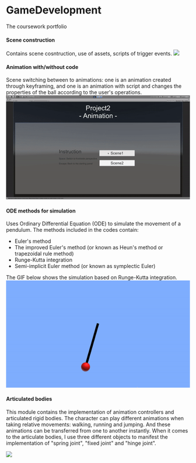 # GameDevelopment
The coursework portfolio

#### Scene construction

Contains scene cosntruction, use of assets, scripts of trigger events.
![](https://github.com/RiverLeeGitHub/GameDevelopment/blob/master/Scene%20construction/demo.gif?raw=true)

#### Animation with/without code

Scene switching between to animations: one is an animation created through keyframing, and one is an animation with script and changes the properties of the ball according to the user's operations.
![](https://github.com/RiverLeeGitHub/GameDevelopment/blob/master/Animation%20with%20or%20without%20codes/demo.gif?raw=true)

#### ODE methods for simulation

Uses Ordinary Differential Equation (ODE) to simulate the movement of a pendulum. The methods included in the codes contain: 
* Euler's method
* The improved Euler's method (or known as Heun's method or trapezoidal rule method)
* Runge-Kutta integration
* Semi-implicit Euler method (or known as symplectic Euler)

The GIF below shows the simulation based on Runge-Kutta integration.
![](https://github.com/RiverLeeGitHub/GameDevelopment/blob/master/ODE%20simulation/demo.gif?raw=true)

#### Articulated bodies

This module contains the implementation of animation controllers and articulated rigid bodies. The character can play different animations when taking relative movements: walking, running and jumping. And these animations can be transferred from one to another instantly. When it comes to the articulate bodies, I use three different objects to manifest the implementation of "spring joint", "fixed joint" and "hinge joint".

![](https://github.com/RiverLeeGitHub/GameDevelopment/blob/master/Articulated%20Bodies/demo.gif)
